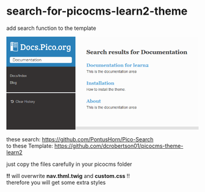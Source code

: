 # search-for-picocms-learn2-theme
add search function to the template  

![](https://raw.githubusercontent.com/KoljaL/search-for-picocms-learn2-theme/master/screenshot.png)

these search: https://github.com/PontusHorn/Pico-Search  
to these Template: https://github.com/dcrobertson01/picocms-theme-learn2   

just copy the files carefully in your picocms folder

**!!** will overwrite **nav.thml.twig** and **custom.css** !!  
therefore you will get some extra styles
